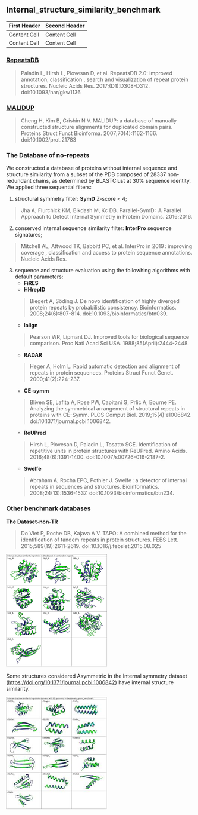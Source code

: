 ## Internal_structure_similarity_benchmark

| First Header  | Second Header |
| ------------- | ------------- |
| Content Cell  | Content Cell  |
| Content Cell  | Content Cell  |

### [RepeatsDB](https://github.com/Claualvarez/Internal_structure_similarity_benchmark/blob/master/RepeatsDB/RepeatsDB_reference_units.tsv)
>Paladin L, Hirsh L, Piovesan D, et al. RepeatsDB 2.0: improved annotation,
classification , search and visualization of repeat protein structures.
Nucleic Acids Res. 2017;(D1):D308-D312. doi:10.1093/nar/gkw1136

### [MALIDUP](https://github.com/Claualvarez/Internal_structure_similarity_benchmark/blob/master/MALIDUP_set/MALIDUP_reference_units.tsv)
>Cheng H, Kim B, Grishin N V. MALIDUP: a database of manually constructed
structure alignments for duplicated domain pairs. Proteins Struct Funct Bioinforma.
2007;70(4):1162-1166. doi:10.1002/prot.21783


### The Database of no-repeats
We constructed a database of proteins without internal sequence and structure similarity from a subset of the PDB composed of 28337 non-redundant chains, as determined by BLASTClust at 30% sequence identity.
We applied three sequential filters:

1. structural symmetry filter: **SymD** Z-score < 4;
> Jha A, Flurchick KM, Bikdash M, Kc DB. Parallel-SymD : A Parallel Approach to Detect Internal Symmetry in Protein Domains. 2016;2016.
2. conserved internal sequence similarity filter: **InterPro** sequence signatures;
> Mitchell AL, Attwood TK, Babbitt PC, et al. InterPro in 2019 : improving coverage , classification and access to protein sequence annotations. Nucleic Acids Res.
3. sequence and structure evaluation using the followhing algorithms with default parameters:
   - **FiRES**
   - **HHrepID** 
   > Biegert A, Söding J. De novo identification of highly diverged protein repeats by probabilistic consistency. Bioinformatics. 2008;24(6):807-814. doi:10.1093/bioinformatics/btn039.
   - **lalign**
   > Pearson WR, Lipmant DJ. Improved tools for biological sequence comparison. Proc Natl Acad Sci USA. 1988;85(April):2444-2448.
   - **RADAR**
   > Heger A, Holm L. Rapid automatic detection and alignment of repeats in protein sequences. Proteins Struct Funct Genet. 2000;41(2):224-237.
   - **CE-symm**
   > Bliven SE, Lafita A, Rose PW, Capitani G, Prlić A, Bourne PE. Analyzing the symmetrical arrangement of structural repeats in proteins with CE-Symm. PLOS Comput Biol. 2019;15(4):e1006842. doi:10.1371/journal.pcbi.1006842.
   - **ReUPred**
   > Hirsh L, Piovesan D, Paladin L, Tosatto SCE. Identification of repetitive units in protein structures with ReUPred. Amino Acids. 2016;48(6):1391-1400. doi:10.1007/s00726-016-2187-2.
   - **Swelfe**
   > Abraham A, Rocha EPC, Pothier J. Swelfe : a detector of internal repeats in sequences and structures. Bioinformatics. 2008;24(13):1536-1537. doi:10.1093/bioinformatics/btn234.


### Other benchmark databases 

**The Dataset-non-TR** 
> Do Viet P, Roche DB, Kajava A V. TAPO: A combined method for the
identification of tandem repeats in protein structures. FEBS Lett. 2015;589(19):2611-2619. doi:10.1016/j.febslet.2015.08.025

![Structures with internal similarity in the database of no-tandem-repeats](images/No-tandem-repeats.png)

Some structures considered Asymmetric in the Internal symmetry dataset (https://doi.org/10.1371/journal.pcbi.1006842) have internal structure similarity.


![Structures with internal similarity in the domain_symm benchmark](images/Dom_symm_bench.jpg)

